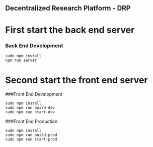 Decentralized Research Platform - DRP
------

# First start the back end server

### Back End Development
```
sudo npm install
npm run server
```

# Second start the front end server

###Front End Development
```
sudo npm install
sudo npm run build-dev
sudo npm run start-dev
```

###Front End Production
```
sudo npm install
sudo npm run build-prod
sudo npm run start-prod
```






